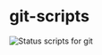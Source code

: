 git-scripts
===========

![Status](https://api.travis-ci.org/sinfallas/git-scripts.svg) 
scripts for git
